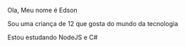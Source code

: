 
<div>
<p>Ola, Meu nome é Edson</p>
<p>Sou uma criança de 12 que gosta do mundo da tecnologia</p>
<p>Estou estudando NodeJS e C#</p>
</div>
